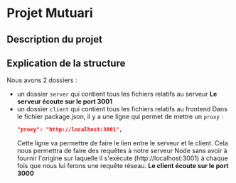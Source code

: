 # Projet Mutuari

## Description du projet

## Explication de la structure

Nous avons 2 dossiers :
- un dossier `server` qui contient tous les fichiers relatifs au serveur
    **Le serveur écoute sur le port 3001**
- un dossier `client` qui contient tous les fichiers relatifs au frontend
    Dans le fichier package.json, il y a une ligne qui permet de mettre un ``proxy`` :
    ```json
    "proxy": "http://localhost:3001",
    ```
    Cette ligne va permettre de faire le lien entre le serveur et le client.
    Cela nous permettra de faire des requêtes à notre serveur Node sans avoir à fournir l'origine sur laquelle il s'exécute (http://localhost:3001) à chaque fois que nous lui ferons une requête réseau.
    **Le client écoute sur le port 3000**